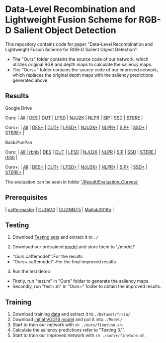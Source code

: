 # Data-Level Recombination and Lightweight Fusion Scheme for RGB-D Salient Object Detection

This repository contains code for paper "Data-Level Recombination and Lightweight Fusion Scheme for RGB-D Salient Object Detection".
* The "Ours" folder contains the source code of our network, which utilizes original RGB and depth maps to calculate the saliency maps.
* The "Ours+" folder contains the source code of our improved network, which replaces the original depth maps with the saliency predictions generated above.

## Results
Google Drive

Ours:  | [All](https://drive.google.com/file/d/1pYst3x1YLhulrQp6Yh7ycFoyvkyPH3gC/view?usp=sharing)
| [DES](https://drive.google.com/file/d/10X5OzrK79-SL16Rk1WVR6RZAgvAJ3DX_/view?usp=sharing)
| [DUT](https://drive.google.com/file/d/1o5h8NkEo93KSliYuIpNQs56F5uPjNeRm/view?usp=sharing)
| [LFSD](https://drive.google.com/file/d/1tf58qxAlsfUA7eFWdlbeF3XXfEcEZqAR/view?usp=sharing)
| [NJU2K](https://drive.google.com/file/d/1YpDYdgSY7iwqKQGEu80BbtnuxGp3gYHY/view?usp=sharing)
| [NLPR](https://drive.google.com/file/d/19Pp5bNXVDzaDEh-GHhkBNZ264kCYjvyb/view?usp=sharing)
| [SIP](https://drive.google.com/file/d/1bmZNjH410M-I8padKqiLMjAxzQ6AIyFn/view?usp=sharing)
| [SSD](https://drive.google.com/file/d/1q8yRa3ckKFOFaQQ4WgRwJU6wqJT5PERD/view?usp=sharing)
| [STERE](https://drive.google.com/file/d/1TVt19Jpg5nZrBHaY863Foz0735fjboVD/view?usp=sharing) |

Ours+: | [All](https://drive.google.com/file/d/1l9E6cpoKWQQCg87W02yu7x9dEnBVCm3a/view?usp=sharing)
| [DES+](https://drive.google.com/file/d/1f8ney3in65ToQDBghLwZVrRdDNkn8QCK/view?usp=sharing)
| [DUT+](https://drive.google.com/file/d/1ywIIJJxKvZFFEkgF9HWSJem7I75omret/view?usp=sharing)
| [LFSD+](https://drive.google.com/file/d/1qNGG7F9WthCgq9uPlRrPU1foFczbYLtB/view?usp=sharing)
| [NJU2K+](https://drive.google.com/file/d/1tHBRnOwjxZ3B0s8pwWI50z15SO_gQwDj/view?usp=sharing)
| [NLPR+](https://drive.google.com/file/d/1vs8nXFrtA8QeSO2GQQnihYuF9YDVqVqW/view?usp=sharing)
| [SIP+](https://drive.google.com/file/d/1bIVvn5cTBt3yst0TA9Gbl8V4yzJnMLuf/view?usp=sharing)
| [SSD+](https://drive.google.com/file/d/10IrXF3ae_kz1uhVlbfp6mSWgseQacK-j/view?usp=sharing)
| [STERE+](https://drive.google.com/file/d/16rc4HgrH1IEYGZO9RZsVyMw-XubtIO6c/view?usp=sharing) |

BaiduYunPan

Ours:  | [All | rbhb](https://drive.google.com/file/d/1pYst3x1YLhulrQp6Yh7ycFoyvkyPH3gC/view?usp=sharing)
| [DES](https://drive.google.com/file/d/10X5OzrK79-SL16Rk1WVR6RZAgvAJ3DX_/view?usp=sharing)
| [DUT](https://drive.google.com/file/d/1o5h8NkEo93KSliYuIpNQs56F5uPjNeRm/view?usp=sharing)
| [LFSD](https://drive.google.com/file/d/1tf58qxAlsfUA7eFWdlbeF3XXfEcEZqAR/view?usp=sharing)
| [NJU2K](https://drive.google.com/file/d/1YpDYdgSY7iwqKQGEu80BbtnuxGp3gYHY/view?usp=sharing)
| [NLPR](https://drive.google.com/file/d/19Pp5bNXVDzaDEh-GHhkBNZ264kCYjvyb/view?usp=sharing)
| [SIP](https://drive.google.com/file/d/1bmZNjH410M-I8padKqiLMjAxzQ6AIyFn/view?usp=sharing)
| [SSD](https://drive.google.com/file/d/1q8yRa3ckKFOFaQQ4WgRwJU6wqJT5PERD/view?usp=sharing)
| [STERE | rbhb](https://pan.baidu.com/s/1j2HJ3GxUA_N-6Z6c3ICY_g) |

Ours+: | [All](https://drive.google.com/file/d/1l9E6cpoKWQQCg87W02yu7x9dEnBVCm3a/view?usp=sharing)
| [DES+](https://drive.google.com/file/d/1f8ney3in65ToQDBghLwZVrRdDNkn8QCK/view?usp=sharing)
| [DUT+](https://drive.google.com/file/d/1ywIIJJxKvZFFEkgF9HWSJem7I75omret/view?usp=sharing)
| [LFSD+](https://drive.google.com/file/d/1qNGG7F9WthCgq9uPlRrPU1foFczbYLtB/view?usp=sharing)
| [NJU2K+](https://drive.google.com/file/d/1tHBRnOwjxZ3B0s8pwWI50z15SO_gQwDj/view?usp=sharing)
| [NLPR+](https://drive.google.com/file/d/1vs8nXFrtA8QeSO2GQQnihYuF9YDVqVqW/view?usp=sharing)
| [SIP+](https://drive.google.com/file/d/1bIVvn5cTBt3yst0TA9Gbl8V4yzJnMLuf/view?usp=sharing)
| [SSD+](https://drive.google.com/file/d/10IrXF3ae_kz1uhVlbfp6mSWgseQacK-j/view?usp=sharing)
| [STERE+](https://drive.google.com/file/d/16rc4HgrH1IEYGZO9RZsVyMw-XubtIO6c/view?usp=sharing) |

The evaluation can be seen in folder ['/Result/Evaluation_Curves/'](https://github.com/XueHaoWang-Beijing/DRLF/tree/master/Result/Evaluation_Curves)

## Prerequisites
| [caffe-master](https://github.com/BVLC/caffe) | [CUDA10](https://developer.nvidia.com/cuda-downloads) | [CUDNN7.5](https://docs.nvidia.com/deeplearning/sdk/cudnn-install/) | [Matlab2016b](https://www.mathworks.com/) |

## Testing
1. Download [Testing sets](https://drive.google.com/file/d/1tmGjqfIAO2cTDZ8QmHXsUlBfZPTbtVeU/view?usp=sharing) and extract it to `./`

2. Download our pretrained [model](https://drive.google.com/drive/folders/1XxAvrP6LdQsWhycTxXyyCVHBl1S4V-xV?usp=sharing) and store them to './model/'
* "Ours.caffemodel" :For the results
* "Ours+.caffemodel" :For the final improved results

3. Run the test demo
* Firstly, run "test.m" in "Ours" folder to generate the saliency maps. 
* Secondly, run "test+.m" in "Ours+" folder to obtain the improved results.

## Training
1. Download training [data](https://drive.google.com/file/d/1tmGjqfIAO2cTDZ8QmHXsUlBfZPTbtVeU/view?usp=sharing)  and extract it to `./Dataset/Train/`
2. Download [initial VGG16 model](https://drive.google.com/file/d/1GzhdJuPNtRCxnnK0AWpFHeb5jwMPJ6HK/view?usp=sharing) and put it into `./Model/`
3. Start to train our network with `sh ./ours/finetune.sh`.
4. Calculate the saliency predictions refer to "Testing 3.1".
5. Start to train our improved network with `sh ./ours+/finetune.sh`.
